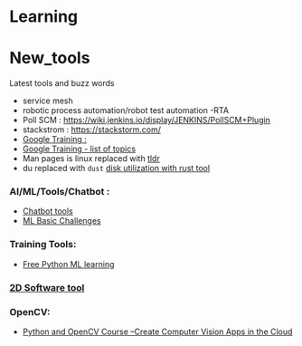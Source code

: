 # Learning

# New_tools
Latest tools and buzz words
- service mesh
- robotic process automation/robot test automation -RTA
- Poll SCM : https://wiki.jenkins.io/display/JENKINS/PollSCM+Plugin
- stackstrom  :  https://stackstorm.com/
- [Google Training :](https://applieddigitalskills.withgoogle.com/c/middle-and-high-school/en/research-and-develop-a-topic/test-for-credibility/credibility-clues.html) 
- [Google Training - list of topics](https://applieddigitalskills.withgoogle.com/c/en/curriculum.html)
- Man pages is linux replaced with [tldr](https://opensource.com/article/21/6/tealdeer-linux?utm_medium=Email&utm_campaign=weekly&sc_cid=7013a000002wLfAAAU)
- du replaced with `dust` [disk utilization with rust tool](https://opensource.com/article/21/6/dust-linux?utm_medium=Email&utm_campaign=weekly&sc_cid=7013a000002wLfAAAU)


### AI/ML/Tools/Chatbot :
- [Chatbot tools](https://www.mygreatlearning.com/blog/basics-of-building-an-artificial-intelligence-chatbot/)
- [ML Basic Challenges](https://www.machinehack.com/hackathon)


### Training Tools: 
- [Free Python ML learning](https://www.mygreatlearning.com/academy?ambassador_code=BlogExitPopUp&arz=1#our-courses)


### [2D Software tool](https://itsfoss.com/enve-2d-animation/)

### OpenCV:
- [Python and OpenCV Course –Create Computer Vision Apps in the Cloud](https://www.freecodecamp.org/news/create-computer-vision-apps-in-the-cloud-with-opencv-and-python/amp/)
